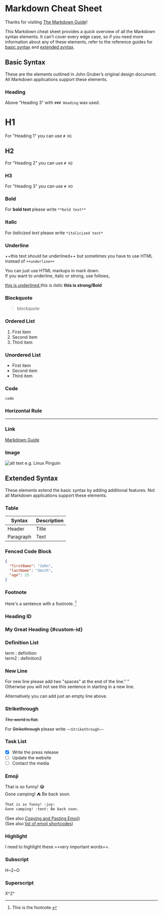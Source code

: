 # Markdown Cheat Sheet

Thanks for visiting [The Markdown Guide][markdownguide]!

This Markdown cheat sheet provides a quick overview of all the Markdown syntax elements. It can’t cover every edge case, so if you need more information about any of these elements, refer to the reference guides for [basic syntax](https://www.markdownguide.org/basic-syntax) and [extended syntax](https://www.markdownguide.org/extended-syntax).

## Basic Syntax

These are the elements outlined in John Gruber’s original design document. All Markdown applications support these elements.

### Heading

Above "Heading 3" with `### Heading` was used.

# H1

For "Heading 1" you can use `# H1`

## H2

For "Heading 2" you can use `# H2`

### H3

For "Heading 3" you can use `# H3`

### Bold

For **bold text** please write `**bold text**`

### Italic

For *italicized text* please write `*italicized text*`

### Underline

++this text should be underlined++ but sometimes you have to use HTML instead of `++underline++`

You can just use HTML markups in mark down.  
If you want to underline, italic or strong, use follows,

<u>
  this is underlined
</u>

<i>
  this is italic
</i>

<strong>
  this is strong/Bold
</strong>  

### Blockquote

> blockquote

### Ordered List

1. First item
2. Second item
3. Third item

### Unordered List

- First item
- Second item
- Third item

### Code

`code`

### Horizontal Rule

---

### Link

[Markdown Guide][markdownguide]

### Image

![alt text e.g. Linux Pinguin][LinuxPinguinImage]

## Extended Syntax

These elements extend the basic syntax by adding additional features. Not all Markdown applications support these elements.

### Table

| Syntax | Description |
| ----------- | ----------- |
| Header | Title |
| Paragraph | Text |

### Fenced Code Block

```json
{
  "firstName": "John",
  "lastName": "Smith",
  "age": 25
}
```

### Footnote

Here's a sentence with a footnote. [^1]

[^1]: This is the footnote.

### Heading ID

### My Great Heading {#custom-id}

### Definition List

term
: definition  
term2
: definition2

### New Line

For new line please add two "spaces" at the end of the line."  "  
Otherwise you will not see this sentence in starting in a new line.

Alternatively you can add just an empty line above.

### Strikethrough

~~The world is flat.~~

For ~~Strikethrough~~ please write `~~Strikethrough~~`

### Task List

- [x] Write the press release
- [ ] Update the website
- [ ] Contact the media

### Emoji

That is so funny! :joy:  
Gone camping! :tent: Be back soon.

```txt
That is so funny! :joy:  
Gone camping! :tent: Be back soon.
```

(See also [Copying and Pasting Emoji](https://www.markdownguide.org/extended-syntax/#copying-and-pasting-emoji))  
(See also [list of emoji shortcodes](https://gist.github.com/rxaviers/7360908))

### Highlight

I need to highlight these ==very important words==.

### Subscript

H~2~O

### Superscript

X^2^

[LinuxPinguinImage]: https://www.markdownguide.org/assets/images/tux.png
[markdownguide]: https://www.markdownguide.org
